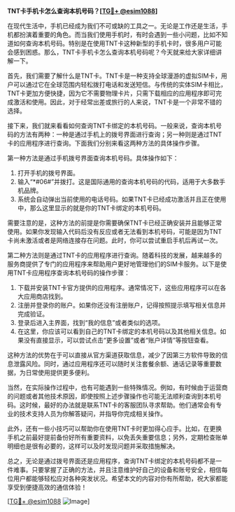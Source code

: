 **TNT卡手机卡怎么查询本机号码？[[TG💪+ @esim1088](https://t.me/s/esim1088)]**

在现代生活中，手机已经成为我们不可或缺的工具之一。无论是工作还是生活，手机都扮演着重要的角色。而当我们使用手机时，有时会遇到一些小问题，比如不知道如何查询本机号码。特别是在使用TNT卡这种新型的手机卡时，很多用户可能会感到困惑。那么，TNT卡手机卡怎么查询本机号码呢？今天就来给大家详细讲解一下。

首先，我们需要了解什么是TNT卡。TNT卡是一种支持全球漫游的虚拟SIM卡，用户可以通过它在全球范围内轻松拨打电话和发送短信。与传统的实体SIM卡相比，TNT卡更加方便快捷，因为它不需要物理卡片，只需下载相应的应用程序即可完成激活和使用。因此，对于经常出差或旅行的人来说，TNT卡是一个非常不错的选择。

接下来，我们就来看看如何查询TNT卡绑定的本机号码。一般来说，查询本机号码的方法有两种：一种是通过手机上的拨号界面进行查询；另一种则是通过TNT卡的应用程序进行查询。下面我们分别来看这两种方法的具体操作步骤。

第一种方法是通过手机拨号界面查询本机号码。具体操作如下：

1. 打开手机的拨号界面。
2. 输入“*#06#”并拨打。这是国际通用的查询本机号码的代码，适用于大多数手机品牌。
3. 系统会自动弹出当前使用的电话号码。如果TNT卡已经成功激活并且正在使用中，那么这里显示的就是你的TNT卡绑定的本机号码。

需要注意的是，这种方法的前提是你需要确保TNT卡已经正确安装并且能够正常使用。如果你发现输入代码后没有反应或者无法看到本机号码，可能是因为TNT卡尚未激活或者是网络连接存在问题。此时，你可以尝试重启手机后再试一次。

第二种方法则是通过TNT卡的应用程序进行查询。随着科技的发展，越来越多的服务商提供了专门的应用程序来帮助用户更好地管理他们的SIM卡服务。以下是使用TNT卡应用程序查询本机号码的操作步骤：

1. 下载并安装TNT卡官方提供的应用程序。通常情况下，这些应用程序可以在各大应用商店找到。
2. 注册并登录你的账户。如果你还没有注册账户，记得按照提示填写相关信息并完成验证。
3. 登录后进入主界面，找到“我的信息”或者类似的选项。
4. 在这里，你应该可以看到自己的TNT卡绑定的本机号码以及其他相关信息。如果没有直接显示，可以尝试点击“更多设置”或者“账户详情”等按钮查看。

这种方法的优势在于可以直接从官方渠道获取信息，减少了因第三方软件导致的信息泄露风险。同时，通过应用程序还可以随时关注套餐余额、通话记录等重要数据，为日常使用提供更多便利。

当然，在实际操作过程中，也有可能遇到一些特殊情况。例如，有时候由于运营商的问题或者其他技术原因，即使按照上述步骤操作也可能无法顺利查询到本机号码。这时候，最好的办法就是联系TNT卡的客服团队寻求帮助。他们通常会有专业的技术支持人员为你解答疑问，并指导你完成相关操作。

此外，还有一些小技巧可以帮助你在使用TNT卡时更加得心应手。比如，在更换手机之前最好提前备份好所有重要资料，以免丢失重要信息；另外，定期检查账单明细也是很有必要的，这样可以及时发现问题并采取措施解决。

总之，无论是通过拨号界面还是应用程序，查询TNT卡绑定的本机号码都不是一件难事。只要掌握了正确的方法，并且注意维护好自己的设备和账号安全，相信每位用户都能够轻松应对各种突发状况。希望本文的内容对你有所帮助，祝大家都能享受到便捷高效的通信体验！

[[TG💪+ @esim1088](https://t.me/s/esim1088) ![Image](https://i.postimg.cc/4NQfJmqS/Snipaste-2025-05-13-00-14-12.png)]